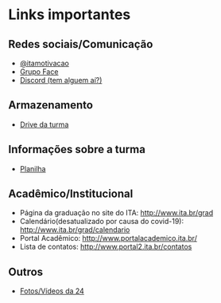# Links importantes

## Redes sociais/Comunicação
- [@itamotivacao](https://www.instagram.com/itamotivacao/)
- [Grupo Face](https://m.facebook.com/profile.php?id=2456265867756247&ref=content_filter)
- [Discord (tem alguem aí?)](https://discord.gg/JJdWdm2)

## Armazenamento
- [Drive da turma](https://drive.google.com/drive/folders/17rskEUJtUOL3__gwe72WHbjCRlpJaaTo?usp=sharing)

## Informações sobre a turma
- [Planilha](https://docs.google.com/spreadsheets/d/1KxBVR-uet7vxStopcTJhqX-octZ9Lh5Zij-8JM1MhEo/edit#gid=0)

## Acadêmico/Institucional
- Página da graduação no site do ITA: http://www.ita.br/grad
- Calendário(desatualizado por causa do covid-19): http://www.ita.br/grad/calendario
- Portal Acadêmico: http://www.portalacademico.ita.br/
- Lista de contatos: http://www.portal2.ita.br/contatos

## Outros
- [Fotos/Vídeos da 24](https://drive.google.com/folderview?id=10smGzrTAmgk1qk5-UdDCT6fZ7ZJKZ8Bf)
